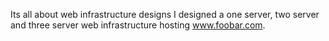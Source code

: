 Its all about web infrastructure designs
I designed a one server, two server and three server web infrastructure hosting www.foobar.com.

